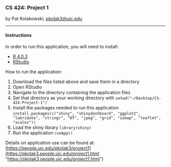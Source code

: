 ### CS 424: Project 1
by Pat Kolakowski, pkolak3@uic.edu

------------
#### Instructions
In order to run this application, you will need to install:
- [R 4.0.3](https://cran.r-project.org "R")
- [RStudio](https://rstudio.com/products/rstudio/download/)

How to run the application:
1. Download the files listed above and save them in a directory
1. Open RStudio
1. Navigate to the directory containing the application files
1. Set that directory as your working directory with
`setwd("~/Desktop/CS-424-Project-1")`
1. Install the packages needed to run this application
`install.packages(c("shiny", "shinydashboard", "ggplot2", "lubridate", "stringr", "DT", "jpeg", "grid", "usmap", "leaflet", "scales"))`
1. Load the shiny library
`library(shiny)`
1. Run the application
`runApp()`

Details on application use can be found at:
[https://people.uic.edu/pkolak3/project1](https://pkolak3.people.uic.edu/project1.html "https://pkolak3.people.uic.edu/project1.html")
